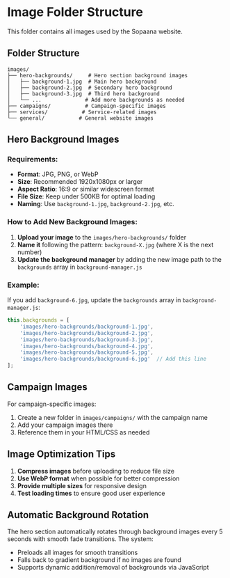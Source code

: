 # Image Folder Structure

This folder contains all images used by the Sopaana website.

## Folder Structure

```
images/
├── hero-backgrounds/     # Hero section background images
│   ├── background-1.jpg  # Main hero background
│   ├── background-2.jpg  # Secondary hero background
│   ├── background-3.jpg  # Third hero background
│   └── ...              # Add more backgrounds as needed
├── campaigns/           # Campaign-specific images
├── services/           # Service-related images
└── general/           # General website images
```

## Hero Background Images

### Requirements:
- **Format**: JPG, PNG, or WebP
- **Size**: Recommended 1920x1080px or larger
- **Aspect Ratio**: 16:9 or similar widescreen format
- **File Size**: Keep under 500KB for optimal loading
- **Naming**: Use `background-1.jpg`, `background-2.jpg`, etc.

### How to Add New Background Images:

1. **Upload your image** to the `images/hero-backgrounds/` folder
2. **Name it** following the pattern: `background-X.jpg` (where X is the next number)
3. **Update the background manager** by adding the new image path to the `backgrounds` array in `background-manager.js`

### Example:
If you add `background-6.jpg`, update the `backgrounds` array in `background-manager.js`:

```javascript
this.backgrounds = [
    'images/hero-backgrounds/background-1.jpg',
    'images/hero-backgrounds/background-2.jpg',
    'images/hero-backgrounds/background-3.jpg',
    'images/hero-backgrounds/background-4.jpg',
    'images/hero-backgrounds/background-5.jpg',
    'images/hero-backgrounds/background-6.jpg'  // Add this line
];
```

## Campaign Images

For campaign-specific images:
1. Create a new folder in `images/campaigns/` with the campaign name
2. Add your campaign images there
3. Reference them in your HTML/CSS as needed

## Image Optimization Tips

1. **Compress images** before uploading to reduce file size
2. **Use WebP format** when possible for better compression
3. **Provide multiple sizes** for responsive design
4. **Test loading times** to ensure good user experience

## Automatic Background Rotation

The hero section automatically rotates through background images every 5 seconds with smooth fade transitions. The system:

- Preloads all images for smooth transitions
- Falls back to gradient background if no images are found
- Supports dynamic addition/removal of backgrounds via JavaScript 